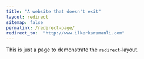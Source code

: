 ```yaml
---
title: "A website that doesn't exit"
layout: redirect
sitemap: false
permalink: /redirect-page/
redirect_to:  "http://www.ilkerkaramanli.com"
---
```

This is just a page to demonstrate the `redirect`-layout.
